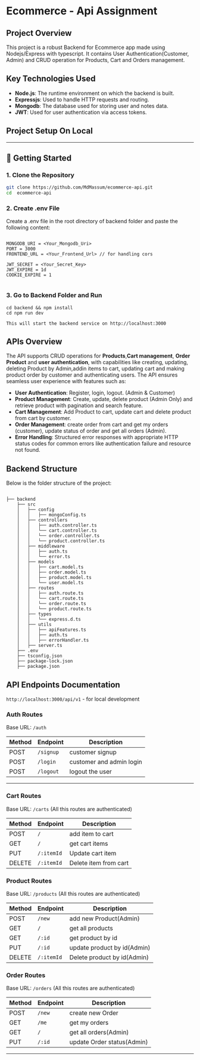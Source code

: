 # Ecommerce - Api Assignment

## Project Overview

This project is a robust Backend for Ecommerce app made using Nodejs/Express with typescript. It contains User Authentication(Customer, Admin) and CRUD operation for Products, Cart and Orders management.

## Key Technologies Used

- **Node.js**: The runtime environment on which the backend is built.
- **Expressjs**: Used to handle HTTP requests and routing.
- **Mongodb**: The database used for storing user and notes data.
- **JWT**: Used for user authentication via access tokens.

## Project Setup On Local

---

## 🚀 Getting Started

### 1. Clone the Repository

```bash
git clone https://github.com/MdMassum/ecommerce-api.git 
cd  ecommerce-api
```

### 2. Create .env File
Create a .env file in the root directory of backend folder and paste the following content:

```plaintext

MONGODB_URI = <Your_Mongodb_Uri>
PORT = 3000
FRONTEND_URL = <Your_Frontend_Url> // for handling cors

JWT_SECRET = <Your_Secret_Key>
JWT_EXPIRE = 1d
COOKIE_EXPIRE = 1


```

### 3. Go to Backend Folder and Run

    cd backend && npm install
    cd npm run dev

    This will start the backend service on http://localhost:3000

## APIs Overview

The API supports CRUD operations for **Products**,**Cart management**, **Order Product** and **user authentication**, with capabilities like creating, updating, deleting Product by Admin,addin items to cart, updating cart and making product order by customer and authenticating users. The API ensures seamless user experience with features such as:

- **User Authentication**: Register, login, logout. (Admin & Customer)
- **Product Management**: Create, update, delete product (Admin Only) and retrieve product with pagination and search feature.
- **Cart Management**: Add Product to cart, update cart and delete product from cart by customer.
- **Order Management**: create order from cart and get my orders (customer), update status of order and get all orders (Admin).
- **Error Handling**: Structured error responses with appropriate HTTP status codes for common errors like authentication failure and resource not found.

## Backend Structure

Below is the folder structure of the project:

```plaintext

├── backend
    ├── src
    │   ├── config
    │   │   ├── mongoConfig.ts
    │   ├── controllers
    │   │   ├── auth.controller.ts
    │   │   └── cart.controller.ts
    │   │   └── order.controller.ts
    │   │   └── product.controller.ts
    │   ├── middleware
    │   │   ├── auth.ts
    │   │   └── error.ts
    │   ├── models
    │   │   ├── cart.model.ts
    │   │   ├── order.model.ts
    │   │   ├── product.model.ts
    │   │   └── user.model.ts
    │   ├── routes
    │   │   ├── auth.route.ts
    │   │   └── cart.route.ts
    │   │   └── order.route.ts
    │   │   └── product.route.ts
    │   ├── types
    │   │   └── express.d.ts
    │   ├── utils
    │   │   ├── apiFeatures.ts
    │   │   ├── auth.ts
    │   │   ├── errorHandler.ts
    │   ├── server.ts
    ├── .env
    ├── tsconfig.json
    ├── package-lock.json
    ├── package.json

```
## API Endpoints Documentation

`http://localhost:3000/api/v1` - for local development

### Auth Routes

Base URL: `/auth`

| Method | Endpoint                | Description                    |
|--------|-------------------------|--------------------------------|
| POST   | `/signup`               | customer signup                |
| POST   | `/login`                | customer and admin login       |
| POST   | `/logout`               | logout the user                |

---

### Cart Routes

Base URL: `/carts`  (All this routes are authenticated)

| Method | Endpoint           | Description                    |
|--------|--------------------|--------------------------------|
| POST   | `/`                | add item to cart               |
| GET    | `/`                | get cart items                 |
| PUT    | `/:itemId`         | Update cart item               |
| DELETE | `/:itemId`         | Delete item from cart          |


### Product Routes

Base URL: `/products`  (All this routes are authenticated)

| Method | Endpoint           | Description                    |
|--------|--------------------|--------------------------------|
| POST   | `/new`             | add new Product(Admin)         |
| GET    | `/`                | get all products               |
| GET    | `/:id`             | get product by id              |
| PUT    | `/:id`             | update product by id(Admin)    |
| DELETE | `/:itemId`         | Delete product by id(Admin)    |


### Order Routes

Base URL: `/orders`  (All this routes are authenticated)

| Method | Endpoint           | Description                    |
|--------|--------------------|--------------------------------|
| POST   | `/new`             | create new Order               |
| GET    | `/me`              | get my orders                  |
| GET    | `/`                | get all orders(Admin)          |
| PUT    | `/:id`             | update Order status(Admin)     |

---